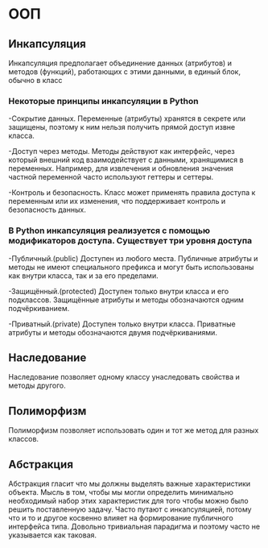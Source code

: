 # ООП

## Инкапсуляция

Инкапсуляция предполагает объединение данных (атрибутов) и методов (функций), работающих с этими данными, в единый блок, обычно в класс

### Некоторые принципы инкапсуляции в Python

-Сокрытие данных. Переменные (атрибуты) хранятся в секрете или защищены, поэтому к ним нельзя получить прямой доступ извне класса.

-Доступ через методы. Методы действуют как интерфейс, через который внешний код взаимодействует с данными, хранящимися в переменных. Например, для извлечения и обновления значения частной переменной часто используют геттеры и сеттеры.

-Контроль и безопасность. Класс может применять правила доступа к переменным или их изменения, что поддерживает контроль и безопасность данных.

### В Python инкапсуляция реализуется с помощью модификаторов доступа. Существует три уровня доступа

-Публичный.(public) Доступен из любого места. Публичные атрибуты и методы не имеют специального префикса и могут быть использованы как внутри класса, так и за его пределами.

-Защищённый.(protected) Доступен только внутри класса и его подклассов. Защищённые атрибуты и методы обозначаются одним подчёркиванием.

-Приватный.(private) Доступен только внутри класса. Приватные атрибуты и методы обозначаются двумя подчёркиваниями.

## Наследование

Наследование позволяет одному классу унаследовать свойства и методы другого.

## Полиморфизм

Полиморфизм позволяет использовать один и тот же метод для разных классов.

## Абстракция

Абстракция гласит что мы должны выделять важные характеристики объекта. Мысль в том, чтобы мы могли определить минимально необходимый набор этих характеристик для того чтобы можно было решить поставленную задачу. Часто путают с инкапсуляцией, потому что и то и другое косвенно влияет на формирование публичного интерфейса типа. Довольно тривиальная парадигма и поэтому часто не указывается как таковая.
